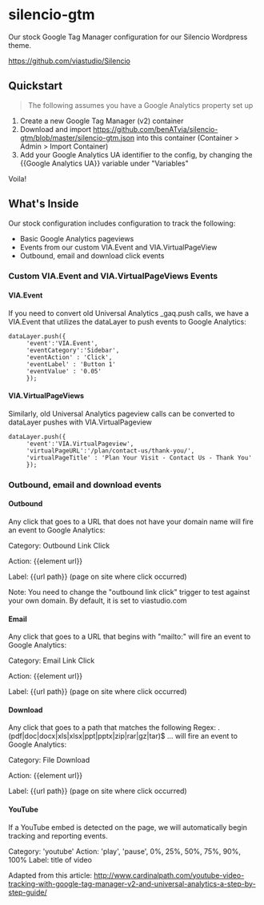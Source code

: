 # silencio-gtm
Our stock Google Tag Manager configuration for our Silencio Wordpress theme.

https://github.com/viastudio/Silencio

## Quickstart

>The following assumes you have a Google Analytics property set up

1. Create a new Google Tag Manager (v2) container
2. Download and import https://github.com/benATvia/silencio-gtm/blob/master/silencio-gtm.json into this container (Container > Admin > Import Container)
3. Add your Google Analytics UA identifier to the config, by changing the {{Google Analytics UA}} variable under "Variables"

Voila!

## What's Inside

Our stock configuration includes configuration to track the following:

* Basic Google Analytics pageviews
* Events from our custom VIA.Event and VIA.VirtualPageView
* Outbound, email and download click events

### Custom VIA.Event and VIA.VirtualPageViews Events

#### VIA.Event

If you need to convert old Universal Analytics _gaq.push calls, we have a VIA.Event that utilizes the dataLayer to push events to Google Analytics:

```
dataLayer.push({
     'event':'VIA.Event',
     'eventCategory':'Sidebar',
     'eventAction' : 'Click',
     'eventLabel' : 'Button 1'
     'eventValue' : '0.05'
     });
```

#### VIA.VirtualPageViews

Similarly, old Universal Analytics pageview calls can be converted to dataLayer pushes with VIA.VirtualPageview

```
dataLayer.push({
     'event':'VIA.VirtualPageview',
     'virtualPageURL':'/plan/contact-us/thank-you/',
     'virtualPageTitle' : 'Plan Your Visit - Contact Us - Thank You'
     });
```

### Outbound, email and download events

#### Outbound

Any click that goes to a URL that does not have your domain name will fire an event to Google Analytics:

Category: Outbound Link Click

Action: {{element url}}

Label: {{url path}} (page on site where click occurred)

Note: You need to change the "outbound link click" trigger to test against your own domain. By default, it is set to viastudio.com

#### Email 

Any click that goes to a URL that begins with "mailto:" will fire an event to Google Analytics:

Category: Email Link Click

Action: {{element url}}

Label: {{url path}} (page on site where click occurred)

#### Download

Any click that goes to a path that matches the following Regex: \.(pdf|doc|docx|xls|xlsx|ppt|pptx|zip|rar|gz|tar)$ 
... will fire an event to Google Analytics:

Category: File Download 

Action: {{element url}}

Label: {{url path}} (page on site where click occurred)

#### YouTube

If a YouTube embed is detected on the page, we will automatically begin tracking and reporting events.

Category: 'youtube'
Action: 'play', 'pause', 0%, 25%, 50%, 75%, 90%, 100%
Label: title of video

Adapted from this article: http://www.cardinalpath.com/youtube-video-tracking-with-google-tag-manager-v2-and-universal-analytics-a-step-by-step-guide/
